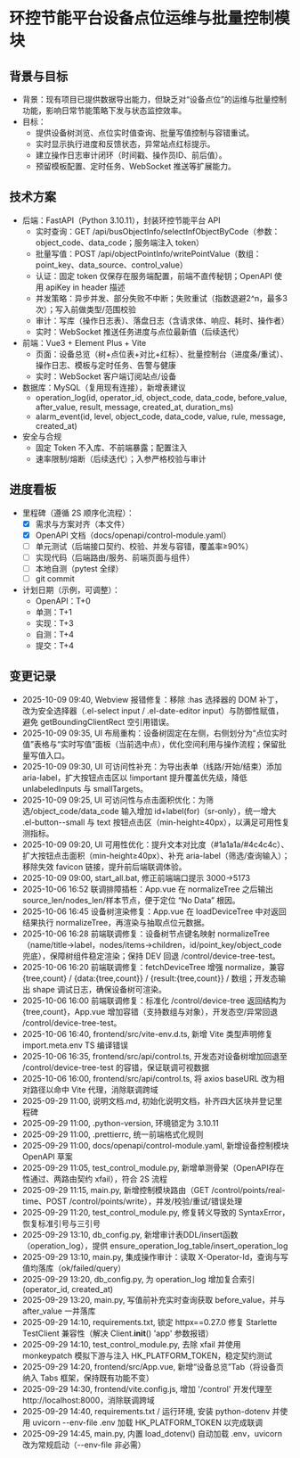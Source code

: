 # 环控节能平台设备点位运维与批量控制模块

## 背景与目标
- 背景：现有项目已提供数据导出能力，但缺乏对“设备点位”的运维与批量控制功能，影响日常节能策略下发与状态监控效率。
- 目标：
  - 提供设备树浏览、点位实时值查询、批量写值控制与容错重试。
  - 实时显示执行进度和反馈状态，异常站点红标提示。
  - 建立操作日志审计闭环（时间戳、操作员ID、前后值）。
  - 预留模板配置、定时任务、WebSocket 推送等扩展能力。

## 技术方案
- 后端：FastAPI（Python 3.10.11），封装环控节能平台 API
  - 实时查询：GET /api/busObjectInfo/selectInfObjectByCode（参数：object_code、data_code；服务端注入 token）
  - 批量写值：POST /api/objectPointInfo/writePointValue（数组：point_key、data_source、control_value）
  - 认证：固定 token 仅保存在服务端配置，前端不直传秘钥；OpenAPI 使用 apiKey in header 描述
  - 并发策略：异步并发、部分失败不中断；失败重试（指数退避2^n，最多3次）；写入前做类型/范围校验
  - 审计：写库（操作日志表）、落盘日志（含请求体、响应、耗时、操作者）
  - 实时：WebSocket 推送任务进度与点位最新值（后续迭代）
- 前端：Vue3 + Element Plus + Vite
  - 页面：设备总览（树+点位表+对比+红标）、批量控制台（进度条/重试）、操作日志、模板与定时任务、告警与健康
  - 实时：WebSocket 客户端订阅站点/设备
- 数据库：MySQL（复用现有连接），新增表建议
  - operation_log(id, operator_id, object_code, data_code, before_value, after_value, result, message, created_at, duration_ms)
  - alarm_event(id, level, object_code, data_code, value, rule, message, created_at)
- 安全与合规
  - 固定 Token 不入库、不前端暴露；配置注入
  - 速率限制/熔断（后续迭代）；入参严格校验与审计

## 进度看板
- 里程碑（遵循 2S 顺序化流程）：
  - [x] 需求与方案对齐（本文件）
  - [x] OpenAPI 文档（docs/openapi/control-module.yaml）
  - [ ] 单元测试（后端接口契约、校验、并发与容错，覆盖率≥90%）
  - [ ] 实现代码（后端路由/服务、前端页面与组件）
  - [ ] 本地自测（pytest 全绿）
  - [ ] git commit
- 计划日期（示例，可调整）：
  - OpenAPI：T+0
  - 单测：T+1
  - 实现：T+3
  - 自测：T+4
  - 提交：T+4

## 变更记录
- 2025-10-09 09:40, Webview 报错修复：移除 :has 选择器的 DOM 补丁，改为安全选择器（.el-select input / .el-date-editor input）与防御性赋值，避免 getBoundingClientRect 空引用错误。
- 2025-10-09 09:35, UI 布局重构：设备树固定在左侧，右侧划分为“点位实时值”表格与“实时写值”面板（当前选中点），优化空间利用与操作流程；保留批量写值入口。
- 2025-10-09 09:30, UI 可访问性补充：为导出表单（线路/开始/结束）添加 aria-label，扩大按钮点击区以 !important 提升覆盖优先级，降低 unlabeledInputs 与 smallTargets。
- 2025-10-09 09:25, UI 可访问性与点击面积优化：为筛选/object_code/data_code 输入增加 id+label(for)（sr-only），统一增大 .el-button--small 与 text 按钮点击区（min-height≥40px），以满足可用性复测指标。
- 2025-10-09 09:20, UI 可用性优化：提升文本对比度（#1a1a1a/#4c4c4c）、扩大按钮点击面积（min-height≥40px）、补充 aria-label（筛选/查询输入）；移除失效 favicon 链接，提升前后端联调体验。
- 2025-10-09 09:00, start_all.bat, 修正前端端口提示 3000→5173
- 2025-10-06 16:52 联调排障插桩：App.vue 在 normalizeTree 之后输出 source_len/nodes_len/样本节点，便于定位 “No Data” 根因。
- 2025-10-06 16:45 设备树渲染修复：App.vue 在 loadDeviceTree 中对返回结果执行 normalizeTree，再渲染与抽取点位元数据。
- 2025-10-06 16:28 前端联调修复：设备树节点键名映射 normalizeTree（name/title→label，nodes/items→children，id/point_key/object_code 兜底），保障树组件稳定渲染；保持 DEV 回退 /control/device-tree-test。
- 2025-10-06 16:20 前端联调修复：fetchDeviceTree 增强 normalize，兼容 {tree,count} / {data:{tree,count}} / {result:{tree,count}} / 数组；开发态输出 shape 调试日志，确保设备树可渲染。
- 2025-10-06 16:00 前端联调修复：标准化 /control/device-tree 返回结构为 {tree,count}，App.vue 增加容错（支持数组与对象），开发态空/异常回退 /control/device-tree-test。
- 2025-10-06 16:40, frontend/src/vite-env.d.ts, 新增 Vite 类型声明修复 import.meta.env TS 编译错误
- 2025-10-06 16:35, frontend/src/api/control.ts, 开发态对设备树增加回退至 /control/device-tree-test 的容错，保证联调可视数据
- 2025-10-06 16:00, frontend/src/api/control.ts, 将 axios baseURL 改为相对路径以命中 Vite 代理，消除联调跨域
- 2025-09-29 11:00, 说明文档.md, 初始化说明文档，补齐四大区块并登记里程碑
- 2025-09-29 11:00, .python-version, 环境锁定为 3.10.11
- 2025-09-29 11:00, .prettierrc, 统一前端格式化规则
- 2025-09-29 11:00, docs/openapi/control-module.yaml, 新增设备控制模块 OpenAPI 草案
- 2025-09-29 11:05, test_control_module.py, 新增单测骨架（OpenAPI存在性通过、两路由契约 xfail），符合 2S 流程
- 2025-09-29 11:15, main.py, 新增控制模块路由（GET /control/points/real-time、POST /control/points/write），并发/校验/重试/错误处理
- 2025-09-29 11:20, test_control_module.py, 修复转义导致的 SyntaxError，恢复标准引号与三引号
- 2025-09-29 13:10, db_config.py, 新增审计表DDL/insert函数（operation_log），提供 ensure_operation_log_table/insert_operation_log
- 2025-09-29 13:10, main.py, 集成操作审计：读取 X-Operator-Id，查询与写值均落库（ok/failed/query）
- 2025-09-29 13:20, db_config.py, 为 operation_log 增加复合索引 (operator_id, created_at)
- 2025-09-29 13:20, main.py, 写值前补充实时查询获取 before_value，并与 after_value 一并落库
- 2025-09-29 14:10, requirements.txt, 锁定 httpx==0.27.0 修复 Starlette TestClient 兼容性（解决 Client.__init__() 'app' 参数报错）
- 2025-09-29 14:10, test_control_module.py, 去除 xfail 并使用 monkeypatch 模拟下游与注入 HK_PLATFORM_TOKEN，稳定契约测试
- 2025-09-29 14:20, frontend/src/App.vue, 新增“设备总览”Tab（将设备页纳入 Tabs 框架，保持既有功能不变）
- 2025-09-29 14:30, frontend/vite.config.js, 增加 '/control' 开发代理至 http://localhost:8000，消除联调跨域
- 2025-09-29 14:40, requirements.txt / 运行环境, 安装 python-dotenv 并使用 uvicorn --env-file .env 加载 HK_PLATFORM_TOKEN 以完成联调
- 2025-09-29 14:45, main.py, 内置 load_dotenv() 自动加载 .env，uvicorn 改为常规启动（--env-file 非必需）